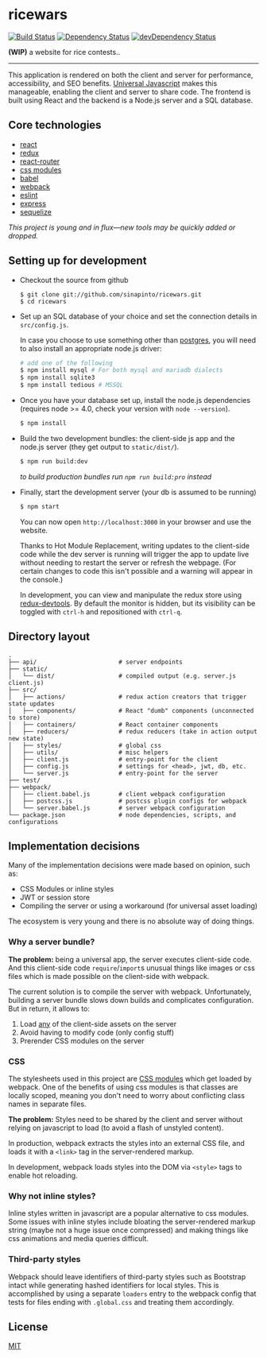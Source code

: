 # ricewars

[![Build Status](https://travis-ci.org/sinapinto/ricewars.svg?branch=master)](https://travis-ci.org/sinapinto/ricewars)
[![Dependency Status](https://david-dm.org/sinapinto/ricewars.svg)](https://david-dm.org/sinapinto/ricewars)
[![devDependency Status](https://david-dm.org/sinapinto/ricewars/dev-status.svg)](https://david-dm.org/sinapinto/ricewars#info=devDependencies)

**(WIP)** a website for rice contests..

---

This application is rendered on both the client and server for performance,
accessibility, and SEO benefits. [Universal
Javascript](https://medium.com/@mjackson/universal-javascript-4761051b7ae9#.kexqan3d7)
makes this manageable, enabling the client and server to share code. The
frontend is built using React and the backend is a Node.js server and a SQL
database.

## Core technologies

* [react](https://facebook.github.io/react/)
* [redux](https://github.com/reactjs/redux)
* [react-router](https://github.com/reactjs/react-router)
* [css modules](https://github.com/css-modules/css-modules)
* [babel](https://babeljs.io/)
* [webpack](https://webpack.github.io/)
* [eslint](http://eslint.org/)
* [express](http://expressjs.com/)
* [sequelize](http://docs.sequelizejs.com/en/latest/)

*This project is young and in flux—new tools may be quickly added or dropped.*

## Setting up for development

- Checkout the source from github

  ```
  $ git clone git://github.com/sinapinto/ricewars.git
  $ cd ricewars
  ```

- Set up an SQL database of your choice and set the connection details in
  `src/config.js`.

  In case you choose to use something other than
  [postgres](http://www.postgresql.org/), you will need to
  also install an appropriate node.js driver:

  ```sh
  # add one of the following
  $ npm install mysql # For both mysql and mariadb dialects
  $ npm install sqlite3
  $ npm install tedious # MSSQL
  ```

- Once you have your database set up, install the node.js dependencies (requires
  node >= 4.0, check your version with `node --version`).

  ```sh
  $ npm install
  ```

- Build the two development bundles: the client-side js app and the node.js
  server (they get output to `static/dist/`).

  ```sh
  $ npm run build:dev
  ```

  *to build production bundles run `npm run build:pro` instead*

- Finally, start the development server (your db is assumed to be running)

  ```sh
  $ npm start
  ```

  You can now open `http://localhost:3000` in your browser and use the website.

  Thanks to Hot Module Replacement, writing updates to the client-side code
  while the dev server is running will trigger the app to update live without
  needing to restart the server or refresh the webpage. (For certain changes to
  code this isn't possible and a warning will appear in the console.)

  In development, you can view and manipulate the redux store using
  [redux-devtools](https://github.com/gaearon/redux-devtools). By default the
  monitor is hidden, but its visibility can be toggled with `ctrl-h` and
  repositioned with `ctrl-q`.

## Directory layout

```
.
├── api/                       # server endpoints
├── static/
│   └── dist/                  # compiled output (e.g. server.js client.js)
├── src/
│   ├── actions/               # redux action creators that trigger state updates
│   ├── components/            # React "dumb" components (unconnected to store)
│   ├── containers/            # React container components
│   ├── reducers/              # redux reducers (take in action output new state)
│   ├── styles/                # global css
│   ├── utils/                 # misc helpers
│   ├── client.js              # entry-point for the client
│   ├── config.js              # settings for <head>, jwt, db, etc.
│   └── server.js              # entry-point for the server
├── test/
├── webpack/
│   ├── client.babel.js        # client webpack configuration
│   ├── postcss.js             # postcss plugin configs for webpack
│   └── server.babel.js        # server webpack configuration
└── package.json               # node dependencies, scripts, and configurations
```

## Implementation decisions

Many of the implementation decisions were made based on opinion, such as:

* CSS Modules or inline styles
* JWT or session store
* Compiling the server or using a workaround (for universal asset loading)

The ecosystem is very young and there is no absolute way of doing things.

### Why a server bundle?

**The problem:** being a universal app, the server executes client-side code.
And this client-side code `require`/`import`s unusual things like images or css
files which is made possible on the client-side with webpack.

The current solution is to compile the server with webpack. Unfortunately,
building a server bundle slows down builds and complicates configuration. But in
return, it allows to:

1. Load [any](https://webpack.github.io/docs/list-of-loaders.html) of the
   client-side assets on the server
2. Avoid having to modify code (only config stuff)
3. Prerender CSS modules on the server

### CSS

The stylesheets used in this project are [CSS
modules](https://github.com/css-modules/css-modules) which get loaded by
webpack. One of the benefits of using css modules is that classes are locally
scoped, meaning you don't need to worry about conflicting class names in
separate files.

**The problem:** Styles need to be shared by the client and server without
relying on javascript to load (to avoid a flash of unstyled content).

In production, webpack extracts the styles into an external CSS file, and loads
it with a `<link>` tag in the server-rendered markup.

In development, webpack loads styles into the DOM via `<style>` tags to enable
hot reloading.

### Why not inline styles?

Inline styles written in javascript are a popular alternative to css modules.
Some issues with inline styles include bloating the server-rendered markup
string (maybe not a huge issue once compressed) and making things like css
animations and media queries difficult.

### Third-party styles

Webpack should leave identifiers of third-party styles such as Bootstrap intact
while generating hashed identifiers for local styles. This is accomplished by
using a separate `loaders` entry to the webpack config that tests for files
ending with `.global.css` and treating them accordingly.

## License

[MIT](./LICENSE)
